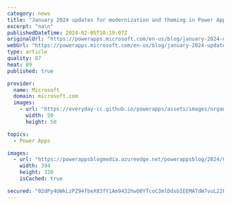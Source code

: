 ```yaml
---
category: news
title: "January 2024 updates for modernization and theming in Power Apps"
excerpt: "na\n"
publishedDateTime: 2024-02-05T10:19:07Z
originalUrl: "https://powerapps.microsoft.com/en-us/blog/january-2024-updates-for-modernization-and-theming-in-power-apps/"
webUrl: "https://powerapps.microsoft.com/en-us/blog/january-2024-updates-for-modernization-and-theming-in-power-apps/"
type: article
quality: 87
heat: 89
published: true

provider:
  name: Microsoft
  domain: microsoft.com
  images:
    - url: "https://everyday-cc.github.io/powerapps/assets/images/organizations/microsoft.com-50x50.jpg"
      width: 50
      height: 50

topics:
  - Power Apps

images:
  - url: "https://powerappsblogmedia.azureedge.net/powerappsblog/2024/02/image.png"
    width: 394
    height: 320
    isCached: true

secured: "02dPy4UWkLzPZ94fbeX83fY1Am9432hwO0YTcoC3mlDdsbIEEMATdW7vuL22FubHIx251ZAUx2xehGwZQUZxwn4I+Id7+2s+iiHnXgjzjYBupFXGRQcDZy7/ehSbsMfTBQu7IWi1J2nR+q+/a2ELtHmP8vuWcJQMhkA+YdkghQnLkr+Ku40eQLdk4CnnNfNu1aAlGrkL3iuRQH2XZxYgDj9n4a2vWdAmJirYyKEEcyEtITHdNbXw6rUl3H2ns4IUlqvDSzGFpGDsgaMTD5xFVIgS2Nxe4SO9L58jtbnblZN4xWnZsBxavY9IWis5DhEghHqw491+PQoSR0wtk1DA2ZAPQzh4ZY+tDvdAUobDFnA=;T49r+lWw11Lq6fOaHlFo9w=="
---
```



